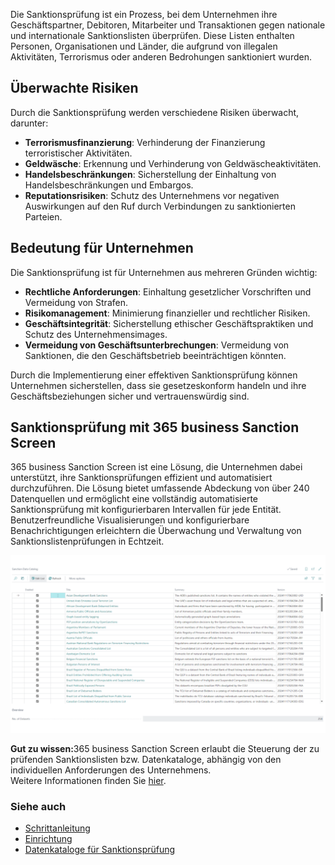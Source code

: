 Die Sanktionsprüfung ist ein Prozess, bei dem Unternehmen ihre Geschäftspartner, Debitoren, Mitarbeiter und Transaktionen gegen nationale und internationale Sanktionslisten überprüfen. Diese Listen enthalten Personen, Organisationen und Länder, die aufgrund von illegalen Aktivitäten, Terrorismus oder anderen Bedrohungen sanktioniert wurden.

## Überwachte Risiken

Durch die Sanktionsprüfung werden verschiedene Risiken überwacht, darunter:
- **Terrorismusfinanzierung**: Verhinderung der Finanzierung terroristischer Aktivitäten.
- **Geldwäsche**: Erkennung und Verhinderung von Geldwäscheaktivitäten.
- **Handelsbeschränkungen**: Sicherstellung der Einhaltung von Handelsbeschränkungen und Embargos.
- **Reputationsrisiken**: Schutz des Unternehmens vor negativen Auswirkungen auf den Ruf durch Verbindungen zu sanktionierten Parteien.

## Bedeutung für Unternehmen

Die Sanktionsprüfung ist für Unternehmen aus mehreren Gründen wichtig:
- **Rechtliche Anforderungen**: Einhaltung gesetzlicher Vorschriften und Vermeidung von Strafen.
- **Risikomanagement**: Minimierung finanzieller und rechtlicher Risiken.
- **Geschäftsintegrität**: Sicherstellung ethischer Geschäftspraktiken und Schutz des Unternehmensimages.
- **Vermeidung von Geschäftsunterbrechungen**: Vermeidung von Sanktionen, die den Geschäftsbetrieb beeinträchtigen könnten.

Durch die Implementierung einer effektiven Sanktionsprüfung können Unternehmen sicherstellen, dass sie gesetzeskonform handeln und ihre Geschäftsbeziehungen sicher und vertrauenswürdig sind.

## Sanktionsprüfung mit 365 business Sanction Screen

365 business Sanction Screen ist eine Lösung, die Unternehmen dabei unterstützt, ihre Sanktionsprüfungen effizient und automatisiert durchzuführen. Die Lösung bietet umfassende Abdeckung von über 240 Datenquellen und ermöglicht eine vollständig automatisierte Sanktionsprüfung mit konfigurierbaren Intervallen für jede Entität. Benutzerfreundliche Visualisierungen und konfigurierbare Benachrichtigungen erleichtern die Überwachung und Verwaltung von Sanktionslistenprüfungen in Echtzeit.

![365 business Sanction Screen - Data Catalogs](/assets/images/365-business-sanction-screen/sanctionscreen.data-catalog.en-US.png)

<div class="alert alert-notice">
	<i class="fa-solid fa-notes"></i> <strong>Gut zu wissen:</strong>365 business Sanction Screen erlaubt die Steuerung der zu prüfenden Sanktionslisten bzw. Datenkataloge, abhängig von den individuellen Anforderungen des Unternehmens.<br>
    Weitere Informationen finden Sie <a href="data-sources/">hier</a>.
</div>

### Siehe auch

- [Schrittanleitung](../get-started/)
- [Einrichtung](../setup/)
- [Datenkataloge für Sanktionsprüfung](../data-sources/)
